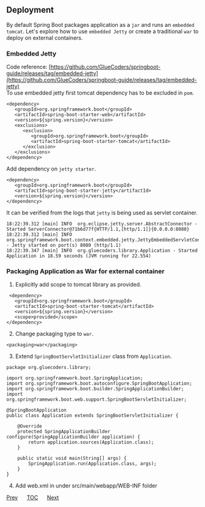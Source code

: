 ## Deployment

By default Spring Boot packages application as a `jar` and runs an `embedded tomcat`. Let's explore how to use `embedded Jetty` or create a traditional `war` to deploy on external containers.  

### Embedded Jetty

Code reference: [https://github.com/GlueCoders/springboot-guide/releases/tag/embedded-jetty](https://github.com/GlueCoders/springboot-guide/releases/tag/embedded-jetty)  
To use embedded jetty first tomcat dependency has to be excluded in `pom`.  
```
<dependency>
   <groupId>org.springframework.boot</groupId>
   <artifactId>spring-boot-starter-web</artifactId>
   <version>${spring.version}</version>
   <exclusions>
      <exclusion>
         <groupId>org.springframework.boot</groupId>
         <artifactId>spring-boot-starter-tomcat</artifactId>
      </exclusion>
   </exclusions>
</dependency>
```  

Add dependency on `jetty starter`.  
```
<dependency>
   <groupId>org.springframework.boot</groupId>
   <artifactId>spring-boot-starter-jetty</artifactId>
   <version>${spring.version}</version>
</dependency>
```   

It can be verified from the logs that `jetty` is being used as servlet container.  
```
18:22:39.312 [main] INFO  org.eclipse.jetty.server.AbstractConnector - Started ServerConnector@71b6d77f{HTTP/1.1,[http/1.1]}{0.0.0.0:8080}  
18:22:39.312 [main] INFO  org.springframework.boot.context.embedded.jetty.JettyEmbeddedServletContainer - Jetty started on port(s) 8080 (http/1.1)  
18:22:39.347 [main] INFO  org.gluecoders.library.Application - Started Application in 18.59 seconds (JVM running for 22.554)
```  

### Packaging Application as War for external container  

1. Explicitly add scope to tomcat library as provided.

```
 <dependency>
   <groupId>org.springframework.boot</groupId>
   <artifactId>spring-boot-starter-tomcat</artifactId>
   <version>${spring.version}</version>
   <scope>provided</scope>
</dependency>
```

2. Change packaging type to `war`.

```
<packaging>war</packaging>
```

3. Extend `SpringBootServletInitializer` class from `Application`.

```
package org.gluecoders.library;

import org.springframework.boot.SpringApplication;
import org.springframework.boot.autoconfigure.SpringBootApplication;
import org.springframework.boot.builder.SpringApplicationBuilder;
import org.springframework.boot.web.support.SpringBootServletInitializer;

@SpringBootApplication
public class Application extends SpringBootServletInitializer {

    @Override
    protected SpringApplicationBuilder configure(SpringApplicationBuilder application) {
        return application.sources(Application.class);
    }

    public static void main(String[] args) {
        SpringApplication.run(Application.class, args);
    }
}
```  

4. Add web.xml in under src/main/webapp/WEB-INF folder


[Prev](/requestvalidation-oval.md)&nbsp;&nbsp;&nbsp;&nbsp;&nbsp;&nbsp;[TOC](/TOC.md)&nbsp;&nbsp;&nbsp;&nbsp;&nbsp;&nbsp;[Next](#)